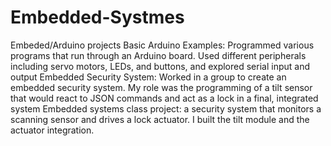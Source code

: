 # Embedded-Systmes
Embeded/Arduino projects
Basic Arduino Examples: Programmed various programs that run through an Arduino board. Used different peripherals including servo motors, LEDs, and buttons, and explored serial input and output
Embedded Security System: Worked in a group to create an embedded security system. My role was the programming of a tilt sensor that would react to JSON commands and act as a lock in a final, integrated system
Embedded systems class project: a security system that monitors a scanning sensor and drives a lock actuator. I built the tilt module and the actuator integration.

